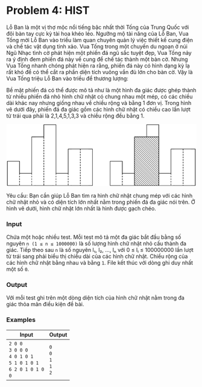 # Problem 4: HIST

Lỗ Ban là một vị thợ mộc nổi tiếng bậc nhất thời Tống của Trung Quốc với đôi bàn tay cực kỳ tài hoa khéo léo. Ngưỡng mộ tài năng của Lỗ Ban, Vua Tống mời Lỗ Ban vào triều làm quan chuyên quản lý việc thiết kế cung điện và chế tác vật dụng tinh xảo. Vua Tống trong một chuyến du ngoạn ở núi Ngũ Nhạc tình cờ phát hiện một phiến đá ngũ sắc tuyệt đẹp, Vua Tống nảy ra ý định đem phiến đá này về cung để chế tác thành một bàn cờ. Nhưng Vua Tống nhanh chóng phát hiện ra rằng, phiến đá này có hình dạng kỳ lạ rất khó để có thể cắt ra phần diện tích vuông vắn đủ lớn cho bàn cờ. Vậy là Vua Tống triệu Lỗ Ban vào triều để thương lượng:

Bề mặt phiến đá có thể được mô tả như là một hình đa giác được ghép thành từ nhiều phiến đá nhỏ hình chữ nhật có chung nhau một mép, có các chiều dài khác nay nhưng giống nhau về chiều rộng và bằng 1 đơn vị. Trong hình vẽ dưới đây, phiến đá đa giác gồm các hình chữ nhật có chiều cao lần lượt từ trái qua phải là 2,1,4,5,1,3,3 và chiều rộng đều bằng 1.

<img src="./img.png">

Yêu cầu: Bạn cần giúp Lỗ Ban tìm ra hình chữ nhật chung mép với các hình chữ nhật nhỏ và có diện tích lớn nhất nằm trong phiến đá đa giác nói trên. Ở hình vẽ dưới, hình chữ nhật lớn nhất là hình được gạch chéo.

### Input
Chứa một hoặc nhiều test. Mỗi test mô tả một đa giác bắt đầu bằng số nguyên `n (1 ≤ n ≤ 1000000)`  là số lượng hình chữ nhật nhỏ cấu thành đa giác. Tiếp theo sau `n` là số nguyên l₁, l₂, ..., lₙ với 0 ≤ lᵢ ≤ 100000000 lần lượt từ trái sang phải biểu thị chiều dài của các hình chữ nhật. Chiều rộng của các hình chữ nhật bằng nhau và bằng `1`. File kết thúc với dòng ghi duy nhất một số `0`.

### Output
Với mỗi test ghi trên một dòng diện tích của hình chữ nhật nằm trong đa giác thỏa mãn điều kiện đề bài.
### Examples
| Input | Output |
| --- | --- | 
| `2 0 0` </br> `3 0 0 0` </br> `4 0 1 0 1` </br> `5 1 0 1 0 1` </br> `6 2 0 1 0 1 0` </br> `0` | `0` </br> `0` </br> `1` </br> `1` </br> `2` | 